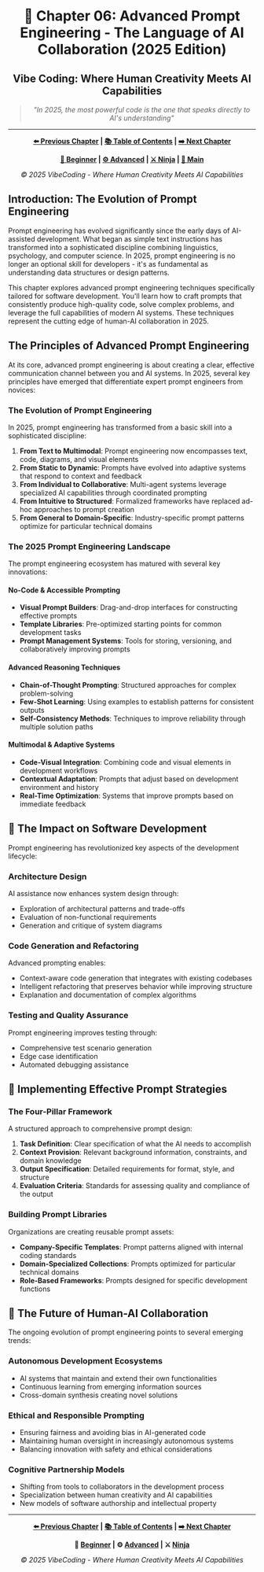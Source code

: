 <div align="center">

# 🤖 Chapter 06: Advanced Prompt Engineering - The Language of AI Collaboration (2025 Edition)

</div>

<div align="center">

## Vibe Coding: Where Human Creativity Meets AI Capabilities

</div>

<div align="center">

> *"In 2025, the most powerful code is the one that speaks directly to AI's understanding"*

</div>

---

<div align="center">

**[⬅️ Previous Chapter](../Chapter_05_Full_Stack_Development_with_AI/Chapter_05_Main.md) | [📚 Table of Contents](../README.md) | [➡️ Next Chapter](../README.md)**

</div>

<div align="center">

**[🔰 Beginner](Chapter_06_Beginner.md) | [⚙️ Advanced](Chapter_06_Advanced.md) | [⚔️ Ninja](Chapter_06_Ninja.md) | [📝 Main](Chapter_06_Main.md)**

</div>

<div align="center">

*© 2025 VibeCoding - Where Human Creativity Meets AI Capabilities*

</div>

## Introduction: The Evolution of Prompt Engineering

Prompt engineering has evolved significantly since the early days of AI-assisted development. What began as simple text instructions has transformed into a sophisticated discipline combining linguistics, psychology, and computer science. In 2025, prompt engineering is no longer an optional skill for developers - it's as fundamental as understanding data structures or design patterns.

This chapter explores advanced prompt engineering techniques specifically tailored for software development. You'll learn how to craft prompts that consistently produce high-quality code, solve complex problems, and leverage the full capabilities of modern AI systems. These techniques represent the cutting edge of human-AI collaboration in 2025.

## The Principles of Advanced Prompt Engineering

At its core, advanced prompt engineering is about creating a clear, effective communication channel between you and AI systems. In 2025, several key principles have emerged that differentiate expert prompt engineers from novices:

### The Evolution of Prompt Engineering

In 2025, prompt engineering has transformed from a basic skill into a sophisticated discipline:

1. **From Text to Multimodal**: Prompt engineering now encompasses text, code, diagrams, and visual elements
2. **From Static to Dynamic**: Prompts have evolved into adaptive systems that respond to context and feedback
3. **From Individual to Collaborative**: Multi-agent systems leverage specialized AI capabilities through coordinated prompting
4. **From Intuitive to Structured**: Formalized frameworks have replaced ad-hoc approaches to prompt creation
5. **From General to Domain-Specific**: Industry-specific prompt patterns optimize for particular technical domains

### The 2025 Prompt Engineering Landscape

The prompt engineering ecosystem has matured with several key innovations:

#### No-Code & Accessible Prompting

- **Visual Prompt Builders**: Drag-and-drop interfaces for constructing effective prompts
- **Template Libraries**: Pre-optimized starting points for common development tasks
- **Prompt Management Systems**: Tools for storing, versioning, and collaboratively improving prompts

#### Advanced Reasoning Techniques

- **Chain-of-Thought Prompting**: Structured approaches for complex problem-solving
- **Few-Shot Learning**: Using examples to establish patterns for consistent outputs
- **Self-Consistency Methods**: Techniques to improve reliability through multiple solution paths

#### Multimodal & Adaptive Systems

- **Code-Visual Integration**: Combining code and visual elements in development workflows
- **Contextual Adaptation**: Prompts that adjust based on development environment and history
- **Real-Time Optimization**: Systems that improve prompts based on immediate feedback

## 💫 The Impact on Software Development

Prompt engineering has revolutionized key aspects of the development lifecycle:

### Architecture Design

AI assistance now enhances system design through:
- Exploration of architectural patterns and trade-offs
- Evaluation of non-functional requirements
- Generation and critique of system diagrams

### Code Generation and Refactoring

Advanced prompting enables:
- Context-aware code generation that integrates with existing codebases
- Intelligent refactoring that preserves behavior while improving structure
- Explanation and documentation of complex algorithms

### Testing and Quality Assurance

Prompt engineering improves testing through:
- Comprehensive test scenario generation
- Edge case identification
- Automated debugging assistance

## 🚀 Implementing Effective Prompt Strategies

### The Four-Pillar Framework

A structured approach to comprehensive prompt design:

1. **Task Definition**: Clear specification of what the AI needs to accomplish
2. **Context Provision**: Relevant background information, constraints, and domain knowledge
3. **Output Specification**: Detailed requirements for format, style, and structure
4. **Evaluation Criteria**: Standards for assessing quality and compliance of the output

### Building Prompt Libraries

Organizations are creating reusable prompt assets:

- **Company-Specific Templates**: Prompt patterns aligned with internal coding standards
- **Domain-Specialized Collections**: Prompts optimized for particular technical domains
- **Role-Based Frameworks**: Prompts designed for specific development functions

## 🔮 The Future of Human-AI Collaboration

The ongoing evolution of prompt engineering points to several emerging trends:

### Autonomous Development Ecosystems

- AI systems that maintain and extend their own functionalities
- Continuous learning from emerging information sources
- Cross-domain synthesis creating novel solutions

### Ethical and Responsible Prompting

- Ensuring fairness and avoiding bias in AI-generated code
- Maintaining human oversight in increasingly autonomous systems
- Balancing innovation with safety and ethical considerations

### Cognitive Partnership Models

- Shifting from tools to collaborators in the development process
- Specialization between human creativity and AI capabilities
- New models of software authorship and intellectual property

---

<div align="center">

**[⬅️ Previous Chapter](../Chapter_05/Chapter_05_Main.md) | [📚 Table of Contents](../../README.md) | [➡️ Next Chapter](../Chapter_07/Chapter_07_Main.md)**

</div>

<div align="center">

**🔰 [Beginner](Chapter_06_Beginner.md) | ⚙️ [Advanced](Chapter_06_Advanced.md) | ⚔️ [Ninja](Chapter_06_Ninja.md)**

</div>

<div align="center">

*© 2025 VibeCoding - Where Human Creativity Meets AI Capabilities*

</div>

